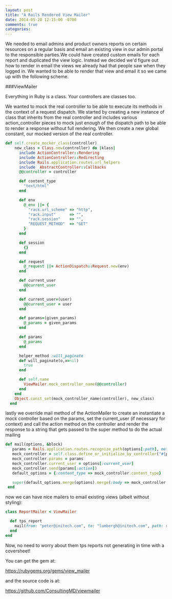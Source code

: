 ```yaml
---
layout: post
title: "A Rails Rendered View Mailer"
date: 2014-05-28 12:15:00 -0700
comments: true
categories:
---
```


We needed to email admins and product owners reports on certain resources on a regular basis and email an existing view in our admin portal to the responsible parties.We could have created custom emails for each report and duplicated the view logic. Instead we decided we'd figure out how to render in email the views we already had that people saw when they logged in. We wanted to be able to render that view and email it so we came up with the following scheme.

###ViewMailer

Everything in Ruby is a class. Your controllers are classes too.

We wanted to mock the real controller to be able to execute its methods in the context of a request dispatch. We started by creating a new instance of class that inherits from the real controller and includes various action_controller pieces to mock just enough of the dispatch path to be able to render a response without full rendering.
We then create a new global constant, our mocked version of the real controller.

```ruby
def self.create_mocker_class(controller)
    new_class = Class.new(controller) do |klass|
      include ActionController::Rendering
      include ActionController::Redirecting
      include Rails.application.routes.url_helpers
      include  AbstractController::Callbacks
      @@controller = controller

      def content_type
        "text/html"
      end

      def env
        @_env ||= {
          "rack.url_scheme" => "http",
          "rack.input"      => "",
          "rack.session"    => "",
          "REQUEST_METHOD"  => "GET"
        }
      end

      def session
        {}
      end

      def request
        @_request ||= ActionDispatch::Request.new(env)
      end

      def current_user
        @@current_user
      end

      def current_user=(user)
        @@current_user = user
      end

      def params=(given_params)
        @_params = given_params
      end

      def params
        @_params
      end

      helper_method :will_paginate
      def will_paginate(o,x=nil)
        true
      end

      def self.name
        ViewMailer.mock_controller_name(@@controller)
      end
    end
    Object.const_set(mock_controller_name(controller), new_class)
  end
```

lastly we override mail method of the ActionMailer to create an instantiate a mock controller based on the params, set the current_user (if necessary for context) and call the action method on the controller and render the response to a string that gets passed to the super method to do the actual mailing

```ruby
def mail(options, &block)
   params = Rails.application.routes.recognize_path(options[:path], method: (options[:method] || 'GET'))
   mock_controller = self.class.define_or_initialize_by_controller("#{params[:controller].camelize}Controller".constantize)
   mock_controller.params = params
   mock_controller.current_user = options[:current_user]
   mock_controller.send(params[:action])
   default_options = {:content_type => mock_controller.content_type}

   super(default_options.merge(options).merge(:body => mock_controller.render_to_string(params[:action].to_sym)), &block)
 end
```

now we can have nice mailers to email existing views (albeit without styling):

```ruby
class ReportMailer < ViewMailer

  def tps_report
    mail(from: "peter@initech.com", to: "lumbergh@initech.com", path: reports_path(coversheet: true))
  end
end
```

Now, no need to worry about them tps reports not generating in time with a coversheet!

You can get the gem at:

https://rubygems.org/gems/view_mailer

and the source code is at:

https://github.com/ConsultingMD/viewmailer
